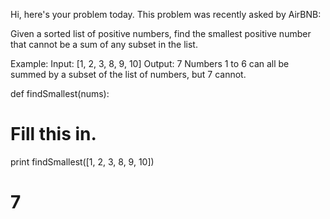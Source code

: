 Hi, here's your problem today. This problem was recently asked by AirBNB:

Given a sorted list of positive numbers, find the smallest positive number that cannot be a sum of any subset in the list.

Example:
Input: [1, 2, 3, 8, 9, 10]
Output: 7
Numbers 1 to 6 can all be summed by a subset of the list of numbers, but 7 cannot.

def findSmallest(nums):
  # Fill this in.

print findSmallest([1, 2, 3, 8, 9, 10])
# 7
